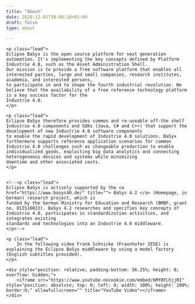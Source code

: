 ```yaml
---
title: "About"
date: 2020-12-01T10:08:18+01:00
draft: false
type: about

---
```



<div class="col-md-12">
        
	
	<p class="lead">
	Eclipse BaSyx is the open source platform for next generation automation. It's implementing the key concepts defined by Platform Industrie 4.0, such as the Asset Administration Shell.  
	Our mission is to provide a free software platform that enables all interested parties, large and small companies, research institutes, academia, and interested persons, 
	to participate in and to shape the fourth industrial revolution. We believe that the availability of a free reference technology platform is a key success factor for the 
	Industrie 4.0.
	</p>	
	
	<p class="lead">
	Eclipse BaSyx therefore provides common and re-useable off-the shelf Industrie 4.0 components and SDKs (Java, C# and C++) that support the development of new Industrie 4.0 software components 
	to enable the rapid development of Industrie 4.0 solutions. BaSyx furthermore supports reference application scenarios for common 
	Industrie 4.0 challenges such as changeable production to enable individualized goods, exploiting big data analytics and connecting heterogeneous devices and systems while minimizing 
	downtime and other associated costs.
	</p>
	
	
	<!--<p class="lead">
	Eclipse BaSyx is actively supported by the <a href="https://www.basys40.de/" title=""> BaSys 4.2 </a> (Homepage, in German) research project, which is 
	funded by the German Ministry for Education and Research (BMBF, grant no. 01IS16022). BaSys 4.2 researches and specifies key concepts of Industrie 4.0, participates in standardization activities, and integrates existing 
	standards and technologies into an Industrie 4.0 middleware.
	</p>-->
	
	<p class="lead">
		In the following video Frank Schnicke (Fraunhofer IESE) is explaining the Eclipse BaSyx middleware by using a model factory (English subtitles provided).
	</p>

       
</div>

<div class="col-md-12">
	
	<div style="position: relative; padding-bottom: 56.25%; height: 0; overflow: hidden;">
		<iframe src="https://www.youtube-nocookie.com/embed/bMY8FLhjjRI" style="position: absolute; top: 0; left: 0; width: 100%; height: 100%; border:0;" allowfullscreen="" title="YouTube Video"></iframe>
	</div>	
   
</div>

 
 